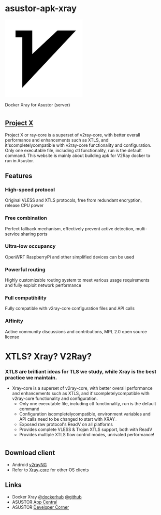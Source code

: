 # asustor-apk-xray

![Xray](xray/CONTROL/icon.png)

Docker Xray for Asustor (server)
#
## [Project X](https://xtls.github.io/en/)
Project X or ray-core is a superset of v2ray-core, with better overall performance and enhancements such as XTLS, and it'scompletelycompatible with v2ray-core functionality and configuration. Only one executable file, including ctl functionality, run is the default command.
This website is mainly about building apk for V2Ray docker to run in Asustor.

## Features
### High-speed protocol
Original VLESS and XTLS protocols, free from redundant encryption, release CPU power

### Free combination
Perfect fallback mechanism, effectively prevent active detection, multi-service sharing ports

### Ultra-low occupancy
OpenWRT RaspberryPi and other simplified devices can be used

### Powerful routing
Highly customizable routing system to meet various usage requirements and fully exploit network performance

### Full compatibility
Fully compatible with v2ray-core configuration files and API calls

### Affinity
Active community discussions and contributions, MPL 2.0 open source license

# XTLS? Xray? V2Ray?
### XTLS are brilliant ideas for TLS we study, while Xray is the best practice we maintain.

- Xray-core is a superset of v2ray-core, with better overall performance and enhancements such as XTLS, and it'scompletelycompatible with v2ray-core functionality and configuration.
  - Only one executable file, including ctl functionality, run is the default command
  - Configuration iscompletelycompatible, environment variables and API calls need to be changed to start with XRAY_
  - Exposed raw protocol's ReadV on all platforms
  - Provides complete VLESS & Trojan XTLS support, both with ReadV
  - Provides multiple XTLS flow control modes, unrivaled performance!
#
## Download client
- Android [v2rayNG](https://play.google.com/store/apps/details?id=com.v2ray.ang&hl=en_US)
- Refer to [Xray-core](https://github.com/XTLS/Xray-core) for other OS clients

## Links
* Docker Xray [@dockerhub](https://hub.docker.com/r/teddysun/xray) [@github](https://github.com/teddysun/across)
* ASUSTOR [App Central](http://www.asustor.com/apps?lan=en)
* ASUSTOR [Developer Corner](http://developer.asustor.com/)
